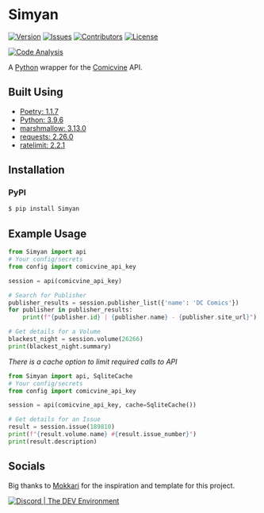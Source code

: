 # Simyan

[![Version](https://img.shields.io/github/tag-pre/Buried-In-Code/Simyan.svg?label=version&style=flat-square)](https://github.com/Buried-In-Code/Simyan/releases)
[![Issues](https://img.shields.io/github/issues/Buried-In-Code/Simyan.svg?style=flat-square)](https://github.com/Buried-In-Code/Simyan/issues)
[![Contributors](https://img.shields.io/github/contributors/Buried-In-Code/Simyan.svg?style=flat-square)](https://github.com/Buried-In-Code/Simyan/graphs/contributors)
[![License](https://img.shields.io/github/license/Buried-In-Code/Simyan.svg?style=flat-square)](https://opensource.org/licenses/MIT)

[![Code Analysis](https://img.shields.io/github/workflow/status/Buried-In-Code/Simyan/Code-Analysis?label=Code-Analysis&logo=github&style=flat-square)](https://github.com/Buried-In-Code/Simyan/actions/workflows/code-analysis.yml)

A [Python](https://www.python.org/) wrapper for the [Comicvine](https://comicvine.gamespot.com/api/) API.

## Built Using

- [Poetry: 1.1.7](https://python-poetry.org)
- [Python: 3.9.6](https://www.python.org/)
- [marshmallow: 3.13.0](https://pypi.org/project/marshmallow)
- [requests: 2.26.0](https://pypi.org/project/requests)
- [ratelimit: 2.2.1](https://pypi.org/project/ratelimit)

## Installation

### PyPI
```bash
$ pip install Simyan
```

## Example Usage
```python
from Simyan import api
# Your config/secrets
from config import comicvine_api_key

session = api(comicvine_api_key)

# Search for Publisher
publisher_results = session.publisher_list({'name': 'DC Comics'})
for publisher in publisher_results:
    print(f"{publisher.id} | {publisher.name} - {publisher.site_url}")

# Get details for a Volume
blackest_night = session.volume(26266)
print(blackest_night.summary)
```

*There is a cache option to limit required calls to API*
```python
from Simyan import api, SqliteCache
# Your config/secrets
from config import comicvine_api_key

session = api(comicvine_api_key, cache=SqliteCache())

# Get details for an Issue
result = session.issue(189810)
print(f"{result.volume.name} #{result.issue_number}")
print(result.description)
```

## Socials

Big thanks to [Mokkari](https://github.com/bpepple/mokkari) for the inspiration and template for this project.

[![Discord | The DEV Environment](https://discordapp.com/api/guilds/618581423070117932/widget.png?style=banner2)](https://discord.gg/nqGMeGg)